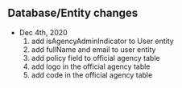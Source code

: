 ## Database/Entity changes
* Dec 4th, 2020
    1. add isAgencyAdminIndicator to User entity
    2. add fullName and email to user entity
    3. add policy field to official agency table
    4. add logo in the official agency table
    5. add code in the official agency table
